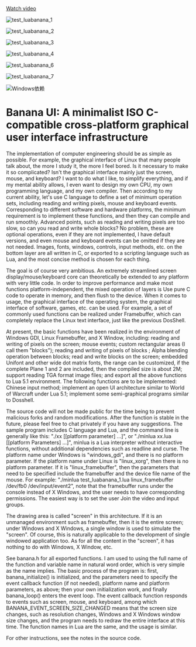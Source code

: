 [Watch video](https://user-images.githubusercontent.com/1294264/227157679-5ae997e0-90c9-47d7-beae-6c2432c939d8.webm)

![test_luabanana_1](https://user-images.githubusercontent.com/1294264/227215277-10d72a0a-f65a-4d91-9745-f9e3f7e013ea.png)

![test_luabanana_2](https://user-images.githubusercontent.com/1294264/227215377-2ebc9a45-13ac-45bb-b34c-09c4b883461c.png)

![test_luabanana_3](https://user-images.githubusercontent.com/1294264/227215394-4d8ea91e-0760-4954-a35c-b85bdf7e4a69.png)

![test_luabanana_4](https://user-images.githubusercontent.com/1294264/227215420-dd02f425-8f55-4354-a08e-876cefff36b7.png)

![test_luabanana_6](https://user-images.githubusercontent.com/1294264/227215493-6852e626-a138-4d86-9d98-275e58641fbc.png)

![test_luabanana_7](https://user-images.githubusercontent.com/1294264/227215518-a2a3425f-9385-4899-b7ff-77c2175aae28.png)

![Windows依赖](https://user-images.githubusercontent.com/1294264/227394389-682353e0-e006-4b50-a988-701ae1120f5b.png)

# Banana UI: A minimalist ISO C-compatible cross-platform graphical user interface infrastructure

The implementation of computer engineering should be as simple as possible. For example, the graphical interface of Linux that many people talk about, the more I study it, the more I feel bored. Is it necessary to make it so complicated? Isn't the graphical interface mainly just the screen, mouse, and keyboard? I want to do what I like, to simplify everything, and if my mental ability allows, I even want to design my own CPU, my own programming language, and my own compiler. Then according to my current ability, let's use C language to define a set of minimum operation sets, including reading and writing pixels, mouse and keyboard events. Corresponding to different software and hardware platforms, the minimum requirement is to implement these functions, and then they can compile and run smoothly. Advanced points, such as reading and writing pixels are too slow, so can you read and write whole blocks? No problem, these are optional operations, even if they are not implemented, I have default versions, and even mouse and keyboard events can be omitted if they are not needed. Images, fonts, windows, controls, input methods, etc. on the bottom layer are all written in C, or exported to a scripting language such as Lua, and the most concise method is chosen for each thing.

The goal is of course very ambitious. An extremely streamlined screen display/mouse/keyboard core can theoretically be extended to any platform with very little code. In order to improve performance and make most functions platform-independent, the mixed operation of layers is Use pure C code to operate in memory, and then flush to the device. When it comes to usage, the graphical interface of the operating system, the graphical interface of software, games, etc. can be used. For example, a set of commonly used functions can be realized under Framebuffer, which can completely replace the Linux text interface, just like the previous DosShell.

At present, the basic functions have been realized in the environment of Windows GDI, Linux Framebuffer, and X Window, including: reading and writing of pixels on the screen; mouse events; custom rectangular areas (I call them "blocks"); reading and writing of pixels of blocks ; Alpha blending operation between blocks; read and write blocks on the screen; embedded Unifont and other wide dot matrix fonts, the range can be customized, if the complete Plane 1 and 2 are included, then the compiled size is about 2M; support reading TGA format image files; and export all the above functions to Lua 5.1 environment. The following functions are to be implemented: Chinese input method; implement an open UI architecture similar to World of Warcraft under Lua 5.1; implement some semi-graphical programs similar to Dosshell.

The source code will not be made public for the time being to prevent malicious forks and random modifications. After the function is stable in the future, please feel free to chat privately if you have any suggestions. The sample program includes C language and Lua, and the command line is generally like this: "./xx <platform name> [[platform parameter] ...]", or "./minlua xx.lua <platform name> [[platform Parameters] ...]", minlua is a Lua interpreter without interactive functions, without additional dependencies such as readline and curse. The platform name under Windows is "windows_gdi", and there is no platform parameter. If the platform name under Linux is "linux_xorg", then there is no platform parameter. If it is "linux_framebuffer", then the parameters that need to be specified include the framebuffer and the device file name of the mouse. For example: "./minlua test_luabanana_1.lua linux_framebuffer /dev/fb0 /dev/input/event2", note that the framebuffer runs under the console instead of X Windows, and the user needs to have corresponding permissions. The easiest way is to set the user Join the video and input groups.

The drawing area is called "screen" in this architecture. If it is an unmanaged environment such as framebuffer, then it is the entire screen; under Windows and X Windows, a single window is used to simulate the "screen". Of course, this is naturally applicable to the development of single windowed application too. As for all the content in the "screen", it has nothing to do with Windows, X Window, etc.

See banana.h for all exported functions. I am used to using the full name of the function and variable name in natural word order, which is very simple as the name implies. The basic process of the program is: first, banana_initialize() is initialized, and the parameters need to specify the event callback function (if not needed), platform name and platform parameters, as above; then your own initialization work, and finally banana_loop() enters the event loop. The event callback function responds to events such as screen, mouse, and keyboard, among which BANANA_EVENT_SCREEN_SIZE_CHANGED means that the screen size changes, such as resolution changes, Windows and X Windows window size changes, and the program needs to redraw the entire interface at this time. The function names in Lua are the same, and the usage is similar.

For other instructions, see the notes in the source code.
